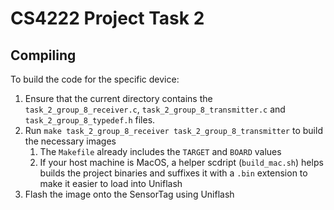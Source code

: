 # CS4222 Project Task 2

## Compiling

To build the code for the specific device:

1. Ensure that the current directory contains the `task_2_group_8_receiver.c`, `task_2_group_8_transmitter.c` and `task_2_group_8_typedef.h` files.
2. Run `make task_2_group_8_receiver task_2_group_8_transmitter` to build the necessary images
   1. The `Makefile` already includes the `TARGET` and `BOARD` values
   2. If your host machine is MacOS, a helper scdript (`build_mac.sh`) helps builds the project binaries and suffixes it with a `.bin` extension to make it easier to load into Uniflash
3. Flash the image onto the SensorTag using Uniflash
